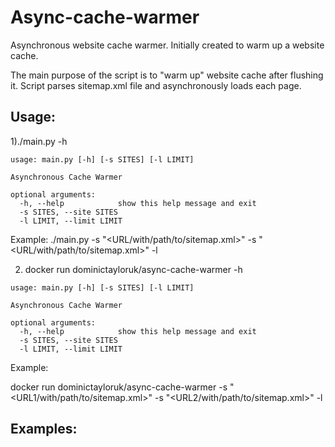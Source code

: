 # Async-cache-warmer
Asynchronous website cache warmer. Initially created to warm up a website cache.

The main purpose of the script is to "warm up" website cache after flushing it. Script parses sitemap.xml file and asynchronously loads each page.

## Usage:
1)./main.py -h
```
usage: main.py [-h] [-s SITES] [-l LIMIT]

Asynchronous Cache Warmer

optional arguments:
  -h, --help            show this help message and exit
  -s SITES, --site SITES
  -l LIMIT, --limit LIMIT
```
Example:
./main.py -s "<URL/with/path/to/sitemap.xml>" -s "<URL/with/path/to/sitemap.xml>" -l <number of concurrent threads>

2) docker run dominictayloruk/async-cache-warmer -h
```
usage: main.py [-h] [-s SITES] [-l LIMIT]

Asynchronous Cache Warmer

optional arguments:
  -h, --help            show this help message and exit
  -s SITES, --site SITES
  -l LIMIT, --limit LIMIT
```

Example:

docker run dominictayloruk/async-cache-warmer -s "<URL1/with/path/to/sitemap.xml>" -s "<URL2/with/path/to/sitemap.xml>" -l <number of concurrent threads>

## Examples:
